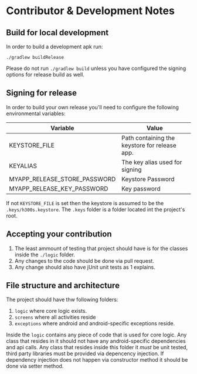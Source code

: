 # Contributor & Development Notes

## Build for local development

In order to build a development apk run:

```shell script
./gradlew buildRelease
```

Please do not run `./gradlew build` unless you have configured the signing options for release build as well.

## Signing for release

In order to build your own release you'll need to configure the following environmental variables:

Variable | Value 
--- | ---
KEYSTORE_FILE | Path containing the keystore for release app.
KEYALIAS | The key alias used for signing
MYAPP_RELEASE_STORE_PASSWORD | Keystore Password
MYAPP_RELEASE_KEY_PASSWORD | Key  password
  
If not `KEYSTORE_FILE` is set then the keystore is assumed to be the `.keys/h300s.keystore`. The `.keys` folder is a folder located int the project's root.

## Accepting your contribution

1. The least ammount of testing that project should have is for the classes inside the `./logic` folder.
2. Any changes to the code should be done via pull request.
3. Any change should also have jUnit unit tests as 1 explains.

## File structure and architecture

The project should have thw following folders:

1. `logic` where core logic exists. 
2. `screens` where all activities reside
3. `exceptions` where android and android-specific exceptions reside.

Inside the `logic` contains any piece of code that is used for core logic. 
Any class that resides in it should not have any android-specific dependencies and api calls. 
Any class that resides inside this folder it *must* be unit tested, third party libraries must be provided via depencency injection. 
If dependency injection does not happen via constructor method it should be done via setter method.